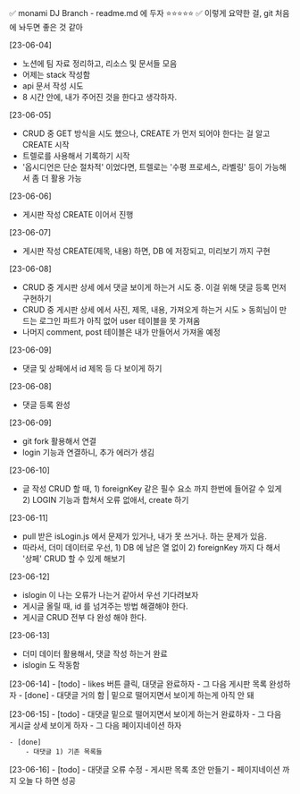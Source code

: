 ✅ monami DJ Branch - readme.md 에 두자 ⭐⭐⭐⭐⭐ 
✅ 이렇게 요약한 걸, git 처음에 놔두면 좋은 것 같아 

[23-06-04]
- 노션에 팀 자료 정리하고, 리소스 및 문서들 모음
- 어제는 stack 작성함
- api 문서 작성 시도
- 8 시간 안에, 내가 주어진 것을 한다고 생각하자. 

[23-06-05]
- CRUD 중 GET 방식을 시도 했으나, CREATE 가 먼저 되어야 한다는 걸 알고 CREATE 시작
- 트렐로를 사용해서 기록하기 시작
- '옵시디언은 단순 절차적' 이었다면, 트렐로는 '수평 프로세스, 라벨링' 등이 가능해서 좀 더 활용 가능 

[23-06-06]
- 게시판 작성 CREATE 이어서 진행

[23-06-07]
- 게시판 작성 CREATE(제목, 내용) 하면, DB 에 저장되고, 미리보기 까지 구현

[23-06-08]
- CRUD 중 게시판 상세 에서 댓글 보이게 하는거 시도 중. 이걸 위해 댓글 등록 먼저 구현하기 
- CRUD 중 게시판 상세 에서 사진, 제목, 내용, 가져오게 하는거 시도 > 동희님이 만드는 로그인 파트가 아직 없어 user 테이블을 못 가져옴 
- 나머지 comment, post 테이블은 내가 만들어서 가져올 예정

[23-06-09]
- 댓글 및 상페에서 id 제목 등 다 보이게 하기

[23-06-08]
- 댓글 등록 완성 

[23-06-09]
- git fork 활용해서 연결 
- login 기능과 연결하니, 추가 에러가 생김 

[23-06-10] 
- 글 작성 CRUD 할 때, 1) foreignKey 같은 필수 요소 까지 한번에 들어갈 수 있게 2) LOGIN 기능과 합쳐서 오류 없애서, create 하기 

[23-06-11]
- pull 받은 isLogin.js 에서 문제가 있거나, 내가 못 쓰거나. 하는 문제가 있음. 
- 따라서, 더미 데이터로 우선, 1) DB 에 남은 열 없이 2) foreignKey 까지 다 해서 '상페' CRUD 할 수 있게 해보기

[23-06-12]
- islogin 이 나는 오류가 나는거 같아서 우선 기다려보자 
- 게시글 올릴 때, id 를 넘겨주는 방법 해결해야 한다. 
- 게시글 CRUD 전부 다 완성 해야 한다. 

[23-06-13]
- 더미 데이터 활용해서, 댓글 작성 하는거 완료
- islogin 도 작동함

[23-06-14]
    - [todo]
        - likes 버튼 클릭, 대댓글 완료하자 
        - 그 다음 게시판 목록 완성하자 
    - [done]
        - 대댓글 거의 함 | 밑으로 떨어지면서 보이게 하는게 아직 안 돼

[23-06-15]
    - [todo]
        - 대댓글 밑으로 떨어지면서 보이게 하는거 완료하자 
        - 그 다음 게시글 상세 보이게 하자 
        - 그 다음 페이지네이션 하자 

    - [done]
        - 대댓글 1) 기존 목록들 


[23-06-16] 
    - [todo]
        - 대댓글 오류 수정 
        - 게시판 목록 초안 만들기 
            - 페이지네이션
        까지 오늘 다 하면 성공 

